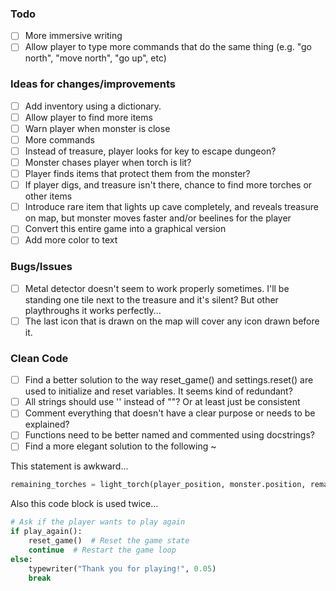 ### Todo
- [ ] More immersive writing
- [ ] Allow player to type more commands that do the same thing (e.g. "go north", "move north", "go up", etc)

### Ideas for changes/improvements
- [ ] Add inventory using a dictionary.
- [ ] Allow player to find more items
- [ ] Warn player when monster is close
- [ ] More commands
- [ ] Instead of treasure, player looks for key to escape dungeon?
- [ ] Monster chases player when torch is lit?
- [ ] Player finds items that protect them from the monster?
- [ ] If player digs, and treasure isn't there, chance to find more torches or other items
- [ ] Introduce rare item that lights up cave completely, and reveals treasure on map, but monster moves faster and/or beelines for the player
- [ ] Convert this entire game into a graphical version
- [ ] Add more color to text

### Bugs/Issues
- [ ] Metal detector doesn't seem to work properly sometimes. I'll be standing one tile next to the treasure and it's silent? But other playthroughs it works perfectly...
- [ ] The last icon that is drawn on the map will cover any icon drawn before it.

### Clean Code
- [ ] Find a better solution to the way reset_game() and settings.reset() are used to initialize and reset variables.
It seems kind of redundant?
- [ ] All strings should use '' instead of ""? Or at least just be consistent
- [ ] Comment everything that doesn't have a clear purpose or needs to be explained?
- [ ] Functions need to be better named and commented using docstrings?
- [ ] Find a more elegant solution to the following ~

This statement is awkward...
```Python
remaining_torches = light_torch(player_position, monster.position, remaining_torches)
```

Also this code block is used twice...
```Python
# Ask if the player wants to play again
if play_again():
    reset_game()  # Reset the game state
    continue  # Restart the game loop
else:
    typewriter("Thank you for playing!", 0.05)
    break
```